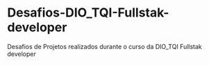 # Desafios-DIO_TQI-Fullstak-developer
Desafios de Projetos realizados durante o curso da DIO_TQI Fullstak developer
